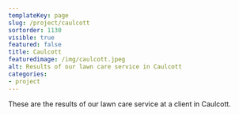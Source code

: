 ```yaml
---
templateKey: page
slug: /project/caulcott
sortorder: 1130
visible: true
featured: false
title: Caulcott
featuredimage: /img/caulcott.jpeg
alt: Results of our lawn care service in Caulcott
categories:
- project
---
```

These are the results of our lawn care service at a client in Caulcott.

